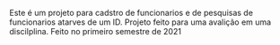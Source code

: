 Este é um projeto para cadstro de funcionarios e de pesquisas de funcionarios atarves de um ID.
Projeto feito para uma avalição em uma discilplina.
Feito no primeiro semestre de 2021